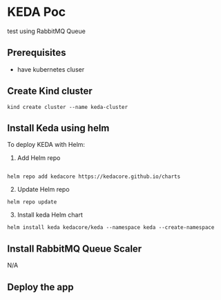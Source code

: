  # KEDA Poc
test using RabbitMQ Queue
 ## Prerequisites
 - have kubernetes cluser

## Create Kind cluster
```shell
kind create cluster --name keda-cluster
```

 ## Install Keda using helm

 To deploy KEDA with Helm:

1. Add Helm repo
```shell

helm repo add kedacore https://kedacore.github.io/charts
```
2. Update Helm repo
```shell
helm repo update
```
3. Install keda Helm chart

```shell
helm install keda kedacore/keda --namespace keda --create-namespace
```

## Install RabbitMQ Queue Scaler
N/A

## Deploy the app
